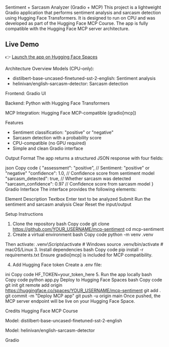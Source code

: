 Sentiment + Sarcasm Analyzer (Gradio + MCP)
This project is a lightweight Gradio application that performs sentiment analysis and sarcasm detection using Hugging Face Transformers. It is designed to run on CPU and was developed as part of the Hugging Face MCP Course. The app is fully compatible with the Hugging Face MCP server architecture.

## Live Demo
👉 [Launch the app on Hugging Face Spaces](https://huggingface.co/spaces/igorpavlov-mgr/mcp-sentiment)


Architecture Overview
Models (CPU-only):

- distilbert-base-uncased-finetuned-sst-2-english: Sentiment analysis
- helinivan/english-sarcasm-detector: Sarcasm detection

Frontend: Gradio UI

Backend: Python with Hugging Face Transformers

MCP Integration: Hugging Face MCP-compatible (gradio[mcp])

Features
- Sentiment classification: "positive" or "negative"
- Sarcasm detection with a probability score
- CPU-compatible (no GPU required)
- Simple and clean Gradio interface

Output Format
The app returns a structured JSON response with four fields:

json
Copy code
{
  "assessment": "positive",         // Sentiment: "positive" or "negative"
  "confidence": 1.0,                // Confidence score from sentiment model
  "sarcasm_detected": true,         // Whether sarcasm was detected
  "sarcasm_confidence": 0.97        // Confidence score from sarcasm model
}
Gradio Interface
The interface provides the following elements:

Element	Description
Textbox	Enter text to be analyzed
Submit	Run the sentiment and sarcasm analysis
Clear	Reset the input/output

Setup Instructions
1. Clone the repository
bash
Copy code
git clone https://github.com/YOUR_USERNAME/mcp-sentiment
cd mcp-sentiment
2. Create a virtual environment
bash
Copy code
python -m venv .venv

Then activate:
.venv\Scripts\activate      # Windows
source .venv/bin/activate   # macOS/Linux
3. Install dependencies
bash
Copy code
pip install -r requirements.txt
Ensure gradio[mcp] is included for MCP compatibility.

4. Add Hugging Face token
Create a .env file:

ini
Copy code
HF_TOKEN=your_token_here
5. Run the app locally
bash
Copy code
python app.py
Deploy to Hugging Face Spaces
bash
Copy code
git init
git remote add origin https://huggingface.co/spaces/YOUR_USERNAME/mcp-sentiment
git add .
git commit -m "Deploy MCP app"
git push -u origin main
Once pushed, the MCP server endpoint will be live on your Hugging Face Space.

Credits
Hugging Face MCP Course

Model: distilbert-base-uncased-finetuned-sst-2-english

Model: helinivan/english-sarcasm-detector

Gradio
